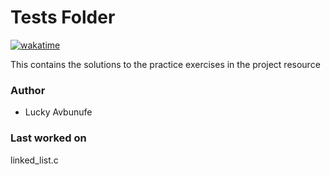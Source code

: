 # Tests Folder

[![wakatime](https://wakatime.com/badge/github/Omagbs/simple_shell.svg)](https://wakatime.com/badge/github/Omagbs/simple_shell)

This contains the solutions to the practice exercises in the project resource

### Author
* Lucky Avbunufe

### Last worked on
linked_list.c
